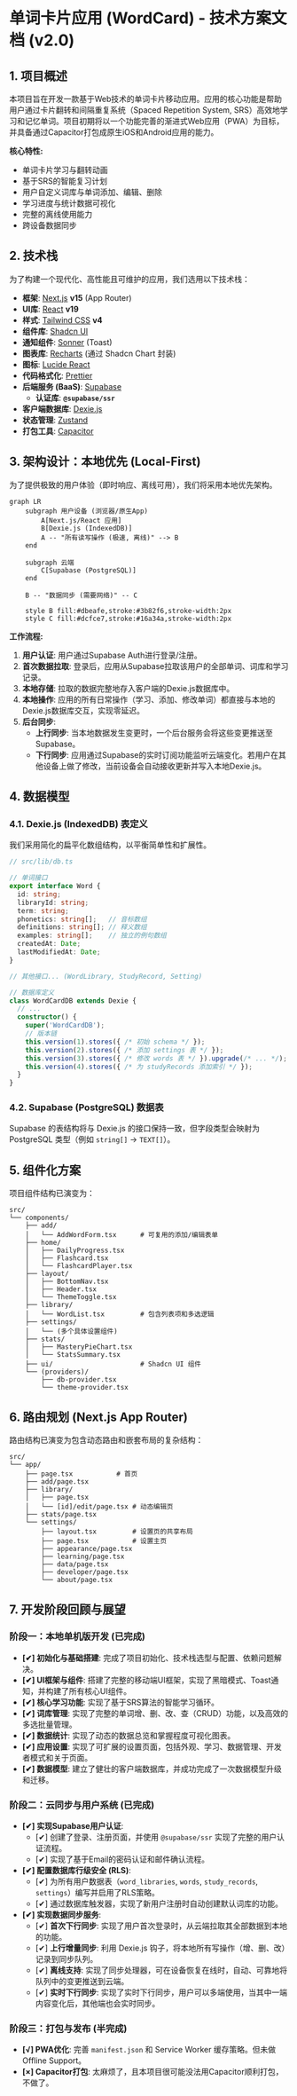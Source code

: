 # 单词卡片应用 (WordCard) - 技术方案文档 (v2.0)

## 1. 项目概述

本项目旨在开发一款基于Web技术的单词卡片移动应用。应用的核心功能是帮助用户通过卡片翻转和间隔重复系统（Spaced Repetition System, SRS）高效地学习和记忆单词。项目初期将以一个功能完善的渐进式Web应用（PWA）为目标，并具备通过Capacitor打包成原生iOS和Android应用的能力。

**核心特性:**
- 单词卡片学习与翻转动画
- 基于SRS的智能复习计划
- 用户自定义词库与单词添加、编辑、删除
- 学习进度与统计数据可视化
- 完整的离线使用能力
- 跨设备数据同步

## 2. 技术栈

为了构建一个现代化、高性能且可维护的应用，我们选用以下技术栈：

- **框架**: [Next.js](https://nextjs.org/) **v15** (App Router)
- **UI库**: [React](https://react.dev/) **v19**
- **样式**: [Tailwind CSS](https://tailwindcss.com/) **v4**
- **组件库**: [Shadcn UI](https://ui.shadcn.com/)
- **通知组件**: [Sonner](https://sonner.emilkowal.ski/) (Toast)
- **图表库**: [Recharts](https://recharts.org/) (通过 Shadcn Chart 封装)
- **图标**: [Lucide React](https://lucide.dev/)
- **代码格式化**: [Prettier](https://prettier.io/)
- **后端服务 (BaaS)**: [Supabase](https://supabase.com/)
  - **认证库**: **`@supabase/ssr`**
- **客户端数据库**: [Dexie.js](https://dexie.org/)
- **状态管理**: [Zustand](https://zustand-demo.pmnd.rs/)
- **打包工具**: [Capacitor](https://capacitorjs.com/)

## 3. 架构设计：本地优先 (Local-First)

为了提供极致的用户体验（即时响应、离线可用），我们将采用本地优先架构。

```mermaid
graph LR
    subgraph 用户设备 (浏览器/原生App)
        A[Next.js/React 应用]
        B[Dexie.js (IndexedDB)]
        A -- "所有读写操作 (极速, 离线)" --> B
    end

    subgraph 云端
        C[Supabase (PostgreSQL)]
    end

    B -- "数据同步 (需要网络)" -- C

    style B fill:#dbeafe,stroke:#3b82f6,stroke-width:2px
    style C fill:#dcfce7,stroke:#16a34a,stroke-width:2px
```

**工作流程:**
1.  **用户认证**: 用户通过Supabase Auth进行登录/注册。
2.  **首次数据拉取**: 登录后，应用从Supabase拉取该用户的全部单词、词库和学习记录。
3.  **本地存储**: 拉取的数据完整地存入客户端的Dexie.js数据库中。
4.  **本地操作**: 应用的所有日常操作（学习、添加、修改单词）都直接与本地的Dexie.js数据库交互，实现零延迟。
5.  **后台同步**:
    - **上行同步**: 当本地数据发生变更时，一个后台服务会将这些变更推送至Supabase。
    - **下行同步**: 应用通过Supabase的实时订阅功能监听云端变化。若用户在其他设备上做了修改，当前设备会自动接收更新并写入本地Dexie.js。

## 4. 数据模型

### 4.1. Dexie.js (IndexedDB) 表定义

我们采用简化的扁平化数组结构，以平衡简单性和扩展性。

```typescript
// src/lib/db.ts

// 单词接口
export interface Word {
  id: string;
  libraryId: string;
  term: string;
  phonetics: string[];   // 音标数组
  definitions: string[]; // 释义数组
  examples: string[];    // 独立的例句数组
  createdAt: Date;
  lastModifiedAt: Date;
}

// 其他接口... (WordLibrary, StudyRecord, Setting)

// 数据库定义
class WordCardDB extends Dexie {
  // ...
  constructor() {
    super('WordCardDB');
    // 版本链
    this.version(1).stores({ /* 初始 schema */ });
    this.version(2).stores({ /* 添加 settings 表 */ });
    this.version(3).stores({ /* 修改 words 表 */ }).upgrade(/* ... */);
    this.version(4).stores({ /* 为 studyRecords 添加索引 */ });
  }
}
```

### 4.2. Supabase (PostgreSQL) 数据表
Supabase 的表结构将与 Dexie.js 的接口保持一致，但字段类型会映射为 PostgreSQL 类型（例如 `string[]` -> `TEXT[]`）。

## 5. 组件化方案

项目组件结构已演变为：
```
src/
└── components/
    ├── add/
    │   └── AddWordForm.tsx      # 可复用的添加/编辑表单
    ├── home/
    │   ├── DailyProgress.tsx
    │   ├── Flashcard.tsx
    │   └── FlashcardPlayer.tsx
    ├── layout/
    │   ├── BottomNav.tsx
    │   ├── Header.tsx
    │   └── ThemeToggle.tsx
    ├── library/
    │   └── WordList.tsx         # 包含列表项和多选逻辑
    ├── settings/
    │   └── (多个具体设置组件)
    ├── stats/
    │   ├── MasteryPieChart.tsx
    │   └── StatsSummary.tsx
    ├── ui/                      # Shadcn UI 组件
    └── (providers)/
        ├── db-provider.tsx
        └── theme-provider.tsx
```

## 6. 路由规划 (Next.js App Router)

路由结构已演变为包含动态路由和嵌套布局的复杂结构：
```
src/
└── app/
    ├── page.tsx           # 首页
    ├── add/page.tsx
    ├── library/
    │   ├── page.tsx
    │   └── [id]/edit/page.tsx # 动态编辑页
    ├── stats/page.tsx
    └── settings/
        ├── layout.tsx         # 设置页的共享布局
        ├── page.tsx           # 设置主页
        ├── appearance/page.tsx
        ├── learning/page.tsx
        ├── data/page.tsx
        ├── developer/page.tsx
        └── about/page.tsx
```

## 7. 开发阶段回顾与展望

### **阶段一：本地单机版开发 (已完成)**

-   **[✔] 初始化与基础搭建**: 完成了项目初始化、技术栈选型与配置、依赖问题解决。
-   **[✔] UI框架与组件**: 搭建了完整的移动端UI框架，实现了黑暗模式、Toast通知，并构建了所有核心UI组件。
-   **[✔] 核心学习功能**: 实现了基于SRS算法的智能学习循环。
-   **[✔] 词库管理**: 实现了完整的单词增、删、改、查（CRUD）功能，以及高效的多选批量管理。
-   **[✔] 数据统计**: 实现了动态的数据总览和掌握程度可视化图表。
-   **[✔] 应用设置**: 实现了可扩展的设置页面，包括外观、学习、数据管理、开发者模式和关于页面。
-   **[✔] 数据模型**: 建立了健壮的客户端数据库，并成功完成了一次数据模型升级和迁移。

### **阶段二：云同步与用户系统 (已完成)**

-   **[✔] 实现Supabase用户认证**:
    - [✔] 创建了登录、注册页面，并使用 `@supabase/ssr` 实现了完整的用户认证流程。
    - [✔] 实现了基于Email的密码认证和邮件确认流程。
-   **[✔] 配置数据库行级安全 (RLS)**:
    - [✔] 为所有用户数据表（`word_libraries`, `words`, `study_records`, `settings`）编写并启用了RLS策略。
    - [✔] 通过数据库触发器，实现了新用户注册时自动创建默认词库的功能。
-   **[✔] 实现数据同步服务**:
    - [✔] **首次下行同步**: 实现了用户首次登录时，从云端拉取其全部数据到本地的功能。
    - [✔] **上行增量同步**: 利用 Dexie.js 钩子，将本地所有写操作（增、删、改）记录到同步队列。
    - [✔] **离线支持**: 实现了同步处理器，可在设备恢复在线时，自动、可靠地将队列中的变更推送到云端。
    - [✔] **实时下行同步**: 实现了实时下行同步，用户可以多端使用，当其中一端内容变化后，其他端也会实时同步。

### **阶段三：打包与发布 (半完成)**
-   **[√] PWA优化**: 完善 `manifest.json` 和 Service Worker 缓存策略。但未做 Offline Support。
-   **[×] Capacitor打包**: 太麻烦了，且本项目很可能没法用Capacitor顺利打包，不做了。